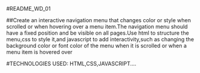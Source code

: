 #README_WD_01

##Create an interactive navigation menu that changes color or style when scrolled or when hovering over a menu item.The navigation menu should have a fixed position and be visible on all pages.Use html to structure the menu,css to style it,and javascript to add interactivity,such as changing the background color or font color of the menu when it is scrolled or when a menu item is hovered over

#TECHNOLOGIES USED: HTML,CSS,JAVASCRIPT....
